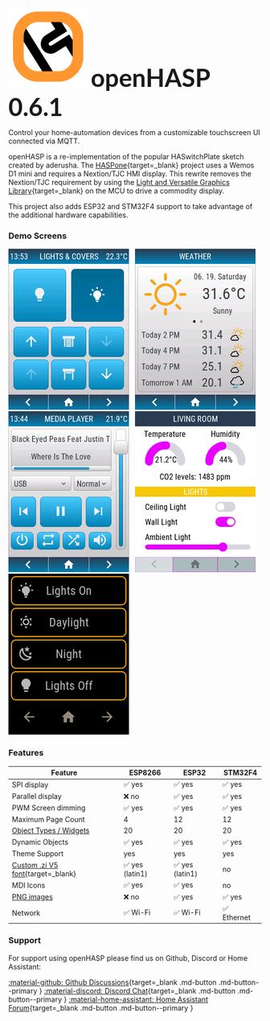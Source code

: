 <img src="assets/images/logo.png" style="width:10rem"></img>
<span style="font-family: 'Lato', 'Arial', helvetica;  font-size: 350%; font-weight: bold">openHASP 0.6.1<span>

Control your home-automation devices from a customizable touchscreen UI connected via MQTT.

openHASP is a re-implementation of the popular HASwitchPlate sketch created by aderusha.
The [HASPone][1]{target=_blank} project uses a Wemos D1 mini and requires a Nextion/TJC HMI display.
This rewrite removes the Nextion/TJC requirement by using the [Light and Versatile Graphics Library][2]{target=_blank}
on the MCU to drive a commodity display.

This project also adds ESP32 and STM32F4 support to take advantage of the additional hardware capabilities.

### Demo Screens

[![screenshot](assets/images/screenshots/demo_switches_covers.png)](integrations/home-assistant/sampl_conf/#some-basic-controls) &nbsp; 
[![screenshot](assets/images/screenshots/cc-sampl-weather-hours.png)](integrations/home-assistant/sampl_conf/#current-weather-and-forecasts) &nbsp;     
[![screenshot](assets/images/screenshots/demo_mediaplayer.png)](integrations/home-assistant/sampl_conf/#media-player) &nbsp; 
[![Screenshot](assets/images/screenshots/dashui-060.png)](integrations/examples/example-dashui.md) &nbsp;     
[![Screenshot](assets/images/screenshots/demo_jaffa1.png)](integrations/openhab/integration_openhab.md) &nbsp; 

### Features

| Feature                 | ESP8266 | ESP32   | STM32F4
|-------------------------|---------|---------|----------
| SPI display             | :white_check_mark: yes | :white_check_mark: yes | :white_check_mark: yes
| Parallel display        | :x: no | :white_check_mark: yes | :white_check_mark: yes
| PWM Screen dimming      | :white_check_mark: yes | :white_check_mark: yes | :white_check_mark: yes
| Maximum Page Count      | 4       | 12 | 12
| [Object Types / Widgets][7]| 20      | 20 | 20
| Dynamic Objects         | :white_check_mark: yes | :white_check_mark: yes | :white_check_mark: yes
| Theme Support           | yes     | yes     | yes
| [Custom .zi V5 font][4]{target=_blank} | :white_check_mark: yes (latin1) | :white_check_mark: yes (latin1) | no
| MDI Icons               | :white_check_mark: yes | :white_check_mark: yes | no
| [PNG images][8]         | :x: no | :white_check_mark: yes | :white_check_mark: yes
| Network                 | :white_check_mark: Wi-Fi | :white_check_mark: Wi-Fi | :white_check_mark: Ethernet

### Support

For support using openHASP please find us on Github, Discord or Home Assistant:

[:material-github: Github Discussions][3]{target=_blank .md-button .md-button--primary }
[:material-discord: Discord Chat][5]{target=_blank .md-button .md-button--primary }
[:material-home-assistant: Home Assistant Forum][6]{target=_blank .md-button .md-button--primary }


[1]: https://github.com/HASwitchPlate/HASPone
[2]: https://github.com/lvgl/lvgl
[3]: https://github.com/HASwitchPlate/openHASP/discussions
[4]: https://github.com/fvanroie/HMI-Font-Pack/releases
[5]: https://discord.gg/VCWyuhF
[6]: https://community.home-assistant.io/t/openhasp-an-mqtt-driven-touchscreen-scene-controller/300853
[7]: design/objects/#cheatsheet
[8]: design/objects/#image
